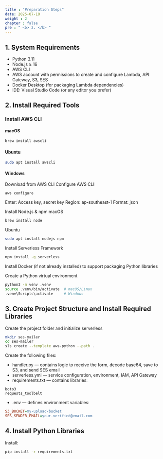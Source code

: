 ```yaml
---
title : "Preparation Steps"
date: 2025-07-10 
weight : 2 
chapter : false
pre : " <b> 2. </b> "
---
```


## 1. System Requirements

- Python 3.11
- Node.js ≥ 16
- AWS CLI
- AWS account with permissions to create and configure Lambda, API Gateway, S3, SES
- Docker Desktop (for packaging Lambda dependencies)
- IDE: Visual Studio Code (or any editor you prefer)

## 2. Install Required Tools

### Install AWS CLI

#### macOS
```bash
brew install awscli
```
#### Ubuntu
```bash
sudo apt install awscli
```
#### Windows
Download from AWS CLI
Configure AWS CLI
```bash
aws configure
```
Enter:
Access key, secret key
Region: ap-southeast-1
Format: json

Install Node.js & npm
macOS
```bash
brew install node
```
Ubuntu
```bash
sudo apt install nodejs npm
```
Install Serverless Framework
```bash
npm install -g serverless
```
Install Docker (if not already installed) to support packaging Python libraries

Create a Python virtual environment
```bash
python3 -m venv .venv
source .venv/bin/activate  # macOS/Linux
.venv\Scripts\activate     # Windows
```

## 3. Create Project Structure and Install Required Libraries
Create the project folder and initialize serverless
```bash
mkdir ses-mailer
cd ses-mailer
sls create --template aws-python --path .
```
Create the following files:
- handler.py — contains logic to receive the form, decode base64, save to S3, and send SES email
- serverless.yml — service configuration, environment, IAM, API Gateway
- requirements.txt — contains libraries:
```nginx
boto3
requests_toolbelt
```
- .env — defines environment variables:
```ini
S3_BUCKET=my-upload-bucket
SES_SENDER_EMAIL=your-verified@email.com
```

## 4. Install Python Libraries

Install:
```bash
pip install -r requirements.txt
```